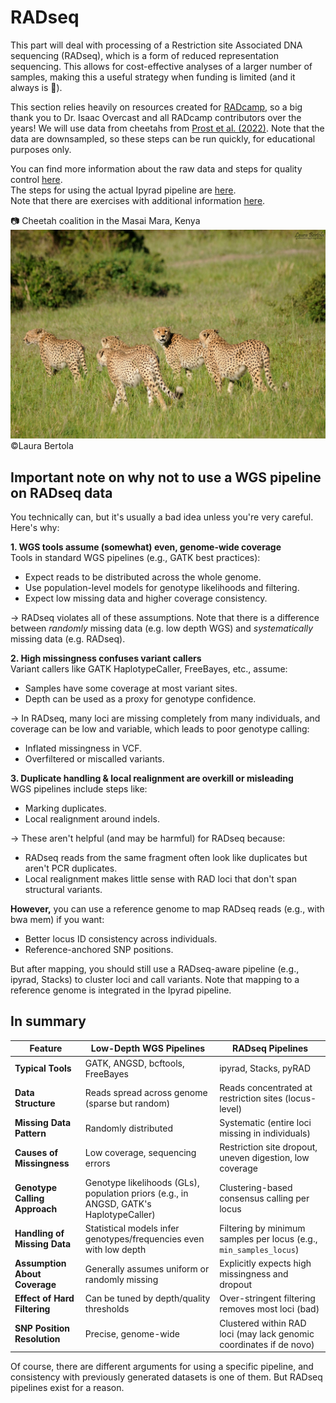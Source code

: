 # RADseq

This part will deal with processing of a Restriction site Associated DNA sequencing (RADseq), which is a form of reduced representation sequencing. This allows for cost-effective analyses of a larger number of samples, making this a useful strategy when funding is limited (and it always is :slightly_frowning_face:).

This section relies heavily on resources created for [RADcamp](https://radcamp.github.io/), so a big thank you to Dr. Isaac Overcast and all RADcamp contributors over the years! We will use data from cheetahs from [Prost et al. (2022)](https://onlinelibrary.wiley.com/doi/10.1111/mec.16577). Note that the data are downsampled, so these steps can be run quickly, for educational purposes only.

You can find more information about the raw data and steps for quality control [here](Data_FastQC.md).  
The steps for using the actual Ipyrad pipeline are [here](Ipyrad.md).  
Note that there are exercises with additional information [here](Exercises.md).  

:camera: Cheetah coalition in the Masai Mara, Kenya
![cheetahs](./Images/DSC_3251.jpg)
©Laura Bertola

## Important note on why not to use a WGS pipeline on RADseq data

You technically can, but it's usually a bad idea unless you're very careful. Here's why:

**1. WGS tools assume (somewhat) even, genome-wide coverage**  
Tools in standard WGS pipelines (e.g., GATK best practices):
* Expect reads to be distributed across the whole genome.
* Use population-level models for genotype likelihoods and filtering.
* Expect low missing data and higher coverage consistency.
  
→ RADseq violates all of these assumptions. Note that there is a difference between _randomly_ missing data (e.g. low depth WGS) and _systematically_ missing data (e.g. RADseq).

**2. High missingness confuses variant callers**  
Variant callers like GATK HaplotypeCaller, FreeBayes, etc., assume:
* Samples have some coverage at most variant sites.  
* Depth can be used as a proxy for genotype confidence.  

→ In RADseq, many loci are missing completely from many individuals, and coverage can be low and variable, which leads to poor genotype calling:
* Inflated missingness in VCF.
* Overfiltered or miscalled variants.

**3. Duplicate handling & local realignment are overkill or misleading**  
WGS pipelines include steps like:
* Marking duplicates.
* Local realignment around indels.  

→ These aren't helpful (and may be harmful) for RADseq because:
- RADseq reads from the same fragment often look like duplicates but aren't PCR duplicates.
- Local realignment makes little sense with RAD loci that don't span structural variants.


**However,** you can use a reference genome to map RADseq reads (e.g., with bwa mem) if you want:
* Better locus ID consistency across individuals.
* Reference-anchored SNP positions.

But after mapping, you should still use a RADseq-aware pipeline (e.g., ipyrad, Stacks) to cluster loci and call variants. Note that mapping to a reference genome is integrated in the Ipyrad pipeline.

## In summary
| **Feature**                           | **Low-Depth WGS Pipelines**                                                                 | **RADseq Pipelines**                                                           |
|----------------------------------|----------------------------------------------------------------------------------------------|----------------------------------------------------------------------------------|
| **Typical Tools**                     | GATK, ANGSD, bcftools, FreeBayes                                                             | ipyrad, Stacks, pyRAD                                                           |
| **Data Structure**                    | Reads spread across genome (sparse but random)                                               | Reads concentrated at restriction sites (locus-level)                          |
| **Missing Data Pattern**             | Randomly distributed                                                                          | Systematic (entire loci missing in individuals)                                |
| **Causes of Missingness**            | Low coverage, sequencing errors                                                              | Restriction site dropout, uneven digestion, low coverage                       |
| **Genotype Calling Approach**         | Genotype likelihoods (GLs), population priors (e.g., in ANGSD, GATK's HaplotypeCaller)       | Clustering-based consensus calling per locus                                   |
| **Handling of Missing Data**          | Statistical models infer genotypes/frequencies even with low depth                           | Filtering by minimum samples per locus (e.g., `min_samples_locus`)            |
| **Assumption About Coverage**         | Generally assumes uniform or randomly missing                                                | Explicitly expects high missingness and dropout                                |
| **Effect of Hard Filtering**          | Can be tuned by depth/quality thresholds                                                     | Over-stringent filtering removes most loci (bad)                               |
| **SNP Position Resolution**           | Precise, genome-wide                                                                         | Clustered within RAD loci (may lack genomic coordinates if de novo)            |


Of course, there are different arguments for using a specific pipeline, and consistency with previously generated datasets is one of them. But RADseq pipelines exist for a reason.
